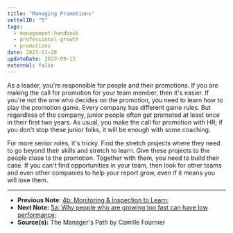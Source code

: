 ```yaml
---
title: "Managing Promotions"
zettelID: "5"
tags:
  - management-handbook
  - professional-growth
  - promotions
date: 2021-11-28
updateDate: 2023-09-13
external: false
---
```


As a leader, you're responsible for people and their promotions. If you are making the call for promotion for your team member, then it's easier. If you're not the one who decides on the promotion, you need to learn how to play the promotion game. Every company has different game rules. But regardless of the company, junior people often get promoted at least once in their first two years. As usual, you make the call for promotion with HR; if you don't stop these junior folks, it will be enough with some coaching.

For more senior roles, it's tricky. Find the stretch projects where they need to go beyond their skills and stretch to learn. Give these projects to the people close to the promotion. Together with them, you need to build their case. If you can't find opportunities in your team, then look for other teams and even other companies to help your report grow, even if it means you will lose them.

---

- **Previous Note**: [4b: Monitoring & Inspection to Learn](/notes/4b/);
- **Next Note:** [5a: Why people who are growing too fast can have low performance](/notes/5a/);
- **Source(s):** The Manager's Path by Camille Fournier
